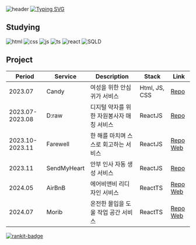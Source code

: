 
![header](https://capsule-render.vercel.app/api?type=waving&color=6994CDEE&text=&animation=twinkling&height=80)
[![Typing SVG](https://readme-typing-svg.herokuapp.com/?font=Alkatra&color=6994CDEE&weight=500&size=45&duration=3500&pause=3&center=true&vCenter=false&multiline=true&width=1000&height=100&lines=Welcome+to+Ivoryeee's+GitHub!👋)](https://git.io/typing-svg)
## Studying
![html](https://img.shields.io/badge/HTML5-E34F26?style=for-the-badge&logo=html5&logoColor=white) ![css](https://img.shields.io/badge/CSS-239120?&style=for-the-badge&logo=css3&logoColor=white) ![js](https://img.shields.io/badge/JavaScript-F7DF1E?style=for-the-badge&logo=JavaScript&logoColor=white)  ![ts](https://img.shields.io/badge/Typescript-3178C6?style=for-the-badge&logo=Typescript&logoColor=white) ![react](https://img.shields.io/badge/React-20232A?style=for-the-badge&logo=react&logoColor=61DAFB) ![SQLD](https://img.shields.io/badge/mysql-00758f?style=for-the-badge&logo=mysql&logoColor=61DAFB) 
## Project
| Period | Service | Description | Stack | Link |
| ------ | ------ |------ |------ |------ |
|2023.07 | Candy | 여성을 위한 안심 귀가 서비스 |  Html, JS, CSS|   [Repo](https://github.com/2023-HERETHON/2023-Herethon-15)|
| 2023.07-2023.08 | D:raw | 디지털 약자를 위한 자원봉사자 매칭 서비스 | ReactJS |  [Repo](https://github.com/Likelion-at-SMWU-11th/D_raw-Client)|
| 2023.10-2023.11 | Farewell | 한 해를 마치며 스스로 회고하는 서비스 | ReactJS |  [Repo](https://github.com/FAREWELL2023/Farewell_FE)    [Web](https://l.instagram.com/?u=http%3A%2F%2F13.125.156.150%2F%3Ffbclid%3DPAAaa8W9o-DluHQ5OtoJ8DmGjZXFhMqJz_rOS5X5h-Lx7_TXB9Y4LKGnGt60E_aem_AflH3M3B7xDK1OXW4mU81hpIiCKNmeC7bOnwyl665HLLn_8TNjtupxJtmTXjltr-a_c&e=AT2GbNYLR2EPuFDze36ZwM-rD8gPTpeXf-gJizEvUqJ28vIdYTzvcdG5ftDqScW_G95L_XHAveDVgoByAoT4VNsmNBSQcY_gHN4H7A)|
| 2023.11 | SendMyHeart| 안부 인사 자동 생성 서비스 | ReactJS |   [Repo](https://github.com/Likelion-at-SMWU-11th/SendMyHeart-Client)|
| 2024.05 | AirBnB | 에어비앤비 리디자인 서비스 | ReactTS |   [Repo](https://github.com/NOW-SOPT-CDSP-TEAM-WEB2/Client) [Web](https://client-omega-blush.vercel.app/) |
| 2024.07 | Morib | 온전한 몰입을 도울 작업 공간 서비스 | ReactTS |   [Repo](https://github.com/morib-in/Morib-Client) [Web](https://www.morib.in/) |


[![rankit-badge](https://badge.rankit.run/badge?name=깃허브아이디)](https://www.rankit.run)
<!--
**Ivoryeee/Ivoryeee** is a ✨ _special_ ✨ repository because its `README.md` (this file) appears on your GitHub profile.

Here are some ideas to get you started:

- 🔭 I’m currently working on ...
- 🌱 I’m currently learning ...
- 👯 I’m looking to collaborate on ...
- 🤔 I’m looking for help with ...
- 💬 Ask me about ...
- 📫 How to reach me: ...
- 😄 Pronouns: ...
- ⚡ Fun fact: ...
-->

